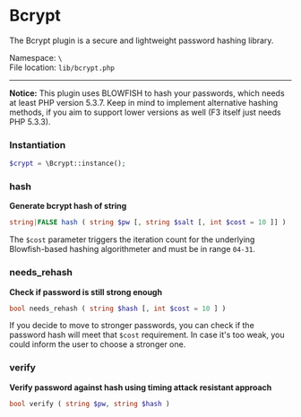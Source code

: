 # Bcrypt
The Bcrypt plugin is a secure and lightweight password hashing library.

Namespace: `\` <br>
File location: `lib/bcrypt.php`

---

<div class="alert alert-info">
<b>Notice:</b> This plugin uses BLOWFISH to hash your passwords, which needs at least PHP version 5.3.7. Keep in mind to implement alternative hashing methods, if you aim to support lower versions as well (F3 itself just needs PHP 5.3.3).
</div>


### Instantiation

```php
$crypt = \Bcrypt::instance();
```

### hash
**Generate bcrypt hash of string**

```php
string|FALSE hash ( string $pw [, string $salt [, int $cost = 10 ]] )
```

The `$cost` parameter triggers the iteration count for the underlying Blowfish-based hashing algorithmeter and must be in range `04-31`.

### needs_rehash
**Check if password is still strong enough**

```php
bool needs_rehash ( string $hash [, int $cost = 10 ] )
```
If you decide to move to stronger passwords, you can check if the password hash will meet that `$cost` requirement. In case it's too weak, you could inform the user to choose a stronger one.

### verify
**Verify password against hash using timing attack resistant approach**

```php
bool verify ( string $pw, string $hash )
```
